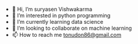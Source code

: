 - 👋 Hi, I’m suryasen Vishwakarma 
- 👀 I’m interested in python programming
- 🌱 I’m currently learning data science
- 💞️ I’m looking to collaborate on  machine learning
- 📫 How to reach me  tonudon86@gmail.com

<!---
tonudon86/tonudon86 is a ✨ special ✨ repository because its `README.md` (this file) appears on your GitHub profile.
You can click the Preview link to take a look at your changes.
--->
